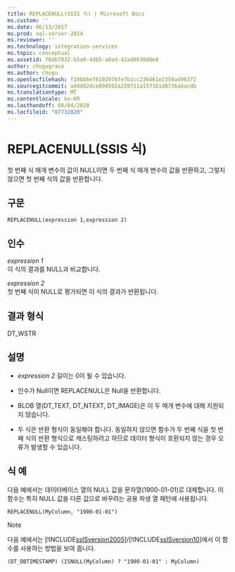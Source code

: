 ```yaml
---
title: REPLACENULL(SSIS 식) | Microsoft Docs
ms.custom: ''
ms.date: 06/13/2017
ms.prod: sql-server-2014
ms.reviewer: ''
ms.technology: integration-services
ms.topic: conceptual
ms.assetid: 70db7832-b5a0-4db5-a8ad-42ad8630d8e8
author: chugugrace
ms.author: chugu
ms.openlocfilehash: f10bb6ef6102076fe7b1cc236461e2358ad96372
ms.sourcegitcommit: ad4d92dce894592a259721a1571b1d8736abacdb
ms.translationtype: MT
ms.contentlocale: ko-KR
ms.lasthandoff: 08/04/2020
ms.locfileid: "87732820"
---
```

# <a name="replacenull-ssis-expression"></a>REPLACENULL(SSIS 식)
  첫 번째 식 매개 변수의 값이 NULL이면 두 번째 식 매개 변수의 값을 반환하고, 그렇지 않으면 첫 번째 식의 값을 반환합니다.  
  
## <a name="syntax"></a>구문  
  
```vb  
REPLACENULL(expression 1,expression 2)  
```  
  
## <a name="arguments"></a>인수  
 *expression 1*  
 이 식의 결과를 NULL과 비교합니다.  
  
 *expression 2*  
 첫 번째 식이 NULL로 평가되면 이 식의 결과가 반환됩니다.  
  
## <a name="result-types"></a>결과 형식  
 DT_WSTR  
  
## <a name="remarks"></a>설명  
  
-   *expression 2* 길이는 0이 될 수 있습니다.  
  
-   인수가 Null이면 REPLACENULL은 Null을 반환합니다.  
  
-   BLOB 열(DT_TEXT, DT_NTEXT, DT_IMAGE)은 이 두 매개 변수에 대해 지원되지 않습니다.  
  
-   두 식은 반환 형식이 동일해야 합니다. 동일하지 않으면 함수가 두 번째 식을 첫 번째 식의 반환 형식으로 캐스팅하려고 하므로 데이터 형식이 호환되지 않는 경우 오류가 발생할 수 있습니다.  
  
## <a name="expression-examples"></a>식 예  
 다음 예에서는 데이터베이스 열의 NULL 값을 문자열(1900-01-01)로 대체합니다. 이 함수는 특히 NULL 값을 다른 값으로 바꾸려는 공용 파생 열 패턴에 사용됩니다.  
  
```  
REPLACENULL(MyColumn, "1900-01-01")  
```  
  
> [!NOTE]  
>  다음 예에서는 [!INCLUDE[ssISversion2005](../../includes/ssisversion2005-md.md)]/[!INCLUDE[ssISversion10](../../includes/ssisversion10-md.md)]에서 이 함수를 사용하는 방법을 보여 줍니다.  
  
```  
(DT_DBTIMESTAMP) (ISNULL(MyColumn) ? "1900-01-01" : MyColumn)   
```  
  
  
